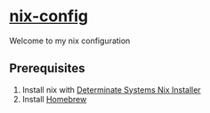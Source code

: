 # [nix-config](https://github.com/haoxiangliew/nix-config)

Welcome to my nix configuration

## Prerequisites

1. Install nix with [Determinate Systems Nix Installer](https://github.com/DeterminateSystems/nix-installer#install-nix)
2. Install [Homebrew](https://brew.sh/)